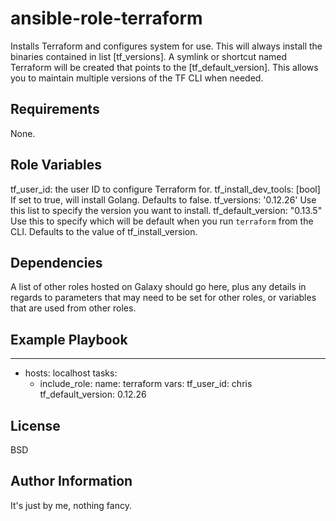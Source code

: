 ansible-role-terraform
=========

Installs Terraform and configures system for use.
This will always install the binaries contained in list [tf_versions].
A symlink or shortcut named Terraform will be created that points to the [tf_default_version].
This allows you to maintain multiple versions of the TF CLI when needed.

Requirements
------------

None.

Role Variables
--------------

tf_user_id: the user ID to configure Terraform for.
tf_install_dev_tools: [bool] If set to true, will install Golang. Defaults to false.
tf_versions: '0.12.26' Use this list to specify the version you want to install.
tf_default_version: "0.13.5" Use this to specify which will be default when you run `terraform` from the CLI. Defaults to the value of tf_install_version.

Dependencies
------------

A list of other roles hosted on Galaxy should go here, plus any details in regards to parameters that may need to be set for other roles, or variables that are used from other roles.

Example Playbook
----------------

---
- hosts: localhost
  tasks:
    - include_role:
        name: terraform
      vars:
        tf_user_id: chris
        tf_default_version: 0.12.26

License
-------

BSD

Author Information
------------------

It's just by me, nothing fancy.
